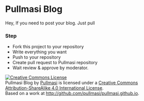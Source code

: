 Pullmasi Blog
====
Hey, If you need to post your blog. Just pull 

### Step
 - Fork this project to your repository
 - Write everything you want
 - Push to your repository
 - Create pull request to Pullmasi repository
 - Wait review & approve by moderator.


<a rel="license" href="http://creativecommons.org/licenses/by-sa/4.0/"><img alt="Creative Commons License" style="border-width:0" src="https://i.creativecommons.org/l/by-sa/4.0/88x31.png" /></a><br /><span xmlns:dct="http://purl.org/dc/terms/" property="dct:title">Pullmasi Blog</span> by <a xmlns:cc="http://creativecommons.org/ns#" href="https://www.pullmasi.com" property="cc:attributionName" rel="cc:attributionURL">Pullmasi</a> is licensed under a <a rel="license" href="http://creativecommons.org/licenses/by-sa/4.0/">Creative Commons Attribution-ShareAlike 4.0 International License</a>.<br />Based on a work at <a xmlns:dct="http://purl.org/dc/terms/" href="http://github.com/pullmasi/pullmasi.github.io" rel="dct:source">http://github.com/pullmasi/pullmasi.github.io</a>.
